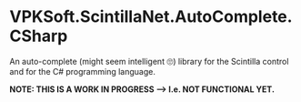# VPKSoft.ScintillaNet.AutoComplete.CSharp
An auto-complete (might seem intelligent 🙄) library for the Scintilla control and for the C# programming language.

**NOTE: THIS IS A WORK IN PROGRESS --> I.e. NOT FUNCTIONAL YET.**
